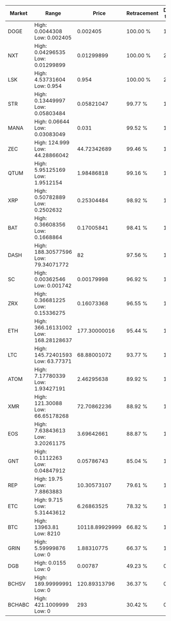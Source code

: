 | Market | Range | Price| Retracement | Doubles to 50% |
| --- | --- | --- | --- | --- |
| DOGE | High: 0.0044308<br />Low: 0.002405 | 0.002405 | 100.00 % | 1.42 |
| NXT | High: 0.04296535<br />Low: 0.01299899 | 0.01299899 | 100.00 % | 2.15 |
| LSK | High: 4.53731604<br />Low: 0.954 | 0.954 | 100.00 % | 2.88 |
| STR | High: 0.13449997<br />Low: 0.05803484 | 0.05821047 | 99.77 % | 1.65 |
| MANA | High: 0.06644<br />Low: 0.03083049 | 0.031 | 99.52 % | 1.57 |
| ZEC | High: 124.999<br />Low: 44.28866042 | 44.72342689 | 99.46 % | 1.89 |
| QTUM | High: 5.95125169<br />Low: 1.9512154 | 1.98486818 | 99.16 % | 1.99 |
| XRP | High: 0.50782889<br />Low: 0.2502632 | 0.25304484 | 98.92 % | 1.50 |
| BAT | High: 0.36608356<br />Low: 0.1668864 | 0.17005841 | 98.41 % | 1.57 |
| DASH | High: 188.30577596<br />Low: 79.34071772 | 82 | 97.56 % | 1.63 |
| SC | High: 0.00362546<br />Low: 0.001742 | 0.00179998 | 96.92 % | 1.49 |
| ZRX | High: 0.36681225<br />Low: 0.15336275 | 0.16073368 | 96.55 % | 1.62 |
| ETH | High: 366.16131002<br />Low: 168.28128637 | 177.30000016 | 95.44 % | 1.51 |
| LTC | High: 145.72401593<br />Low: 63.77371 | 68.88001072 | 93.77 % | 1.52 |
| ATOM | High: 7.17780339<br />Low: 1.93427191 | 2.46295638 | 89.92 % | 1.85 |
| XMR | High: 121.30088<br />Low: 66.65178268 | 72.70862236 | 88.92 % | 1.29 |
| EOS | High: 7.63843613<br />Low: 3.20261175 | 3.69642661 | 88.87 % | 1.47 |
| GNT | High: 0.1112263<br />Low: 0.04847912 | 0.05786743 | 85.04 % | 1.38 |
| REP | High: 19.75<br />Low: 7.8863883 | 10.30573107 | 79.61 % | 1.34 |
| ETC | High: 9.715<br />Low: 5.31443612 | 6.26863525 | 78.32 % | 1.20 |
| BTC | High: 13963.81<br />Low: 8210 | 10118.89929999 | 66.82 % | 1.10 |
| GRIN | High: 5.59999876<br />Low: 0 | 1.88310775 | 66.37 % | 1.49 |
| DGB | High: 0.0155<br />Low: 0 | 0.00787 | 49.23 % | 0.00 |
| BCHSV | High: 189.99999991<br />Low: 0 | 120.89313796 | 36.37 % | 0.00 |
| BCHABC | High: 421.1009999<br />Low: 0 | 293 | 30.42 % | 0.00 |
